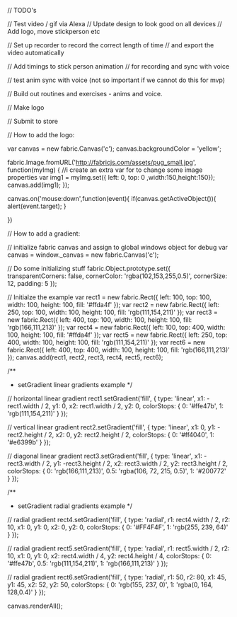 // TODO's

// Test video / gif via Alexa
// Update design to look good on all devices
// Add logo, move stickperson etc

// Set up recorder to record the correct length of time
// and export the video automatically

// Add timings to stick person animation
// for recording and sync with voice
 
// test anim sync with voice (not so important if we cannot do this for mvp)

// Build out routines and exercises - anims and voice.

// Make logo

// Submit to store

// How to add the logo:

var canvas = new fabric.Canvas('c');
canvas.backgroundColor = 'yellow';

fabric.Image.fromURL('http://fabricjs.com/assets/pug_small.jpg', function(myImg) {
 //i create an extra var for to change some image properties
 var img1 = myImg.set({ left: 0, top: 0 ,width:150,height:150});
 canvas.add(img1); 
});

canvas.on('mouse:down',function(event){
  if(canvas.getActiveObject()){
    alert(event.target);
  }

})

// How to add a gradient:

// initialize fabric canvas and assign to global windows object for debug
var canvas = window._canvas = new fabric.Canvas('c');

// Do some initializing stuff
fabric.Object.prototype.set({
    transparentCorners: false,
    cornerColor: 'rgba(102,153,255,0.5)',
    cornerSize: 12,
    padding: 5
});

// Initialze the example
var rect1 = new fabric.Rect({
    left: 100,
    top: 100,
    width: 100,
    height: 100,
    fill: '#ffda4f'
});
var rect2 = new fabric.Rect({
    left: 250,
    top: 100,
    width: 100,
    height: 100,
    fill: 'rgb(111,154,211)'
});
var rect3 = new fabric.Rect({
    left: 400,
    top: 100,
    width: 100,
    height: 100,
    fill: 'rgb(166,111,213)'
});
var rect4 = new fabric.Rect({
    left: 100,
    top: 400,
    width: 100,
    height: 100,
    fill: '#ffda4f'
});
var rect5 = new fabric.Rect({
    left: 250,
    top: 400,
    width: 100,
    height: 100,
    fill: 'rgb(111,154,211)'
});
var rect6 = new fabric.Rect({
    left: 400,
    top: 400,
    width: 100,
    height: 100,
    fill: 'rgb(166,111,213)'
});
canvas.add(rect1, rect2, rect3, rect4, rect5, rect6);

/**
 * setGradient linear gradients example
 */

// horizontal linear gradient
rect1.setGradient('fill', {
    type: 'linear',
    x1: -rect1.width / 2,
    y1: 0,
    x2: rect1.width / 2,
    y2: 0,
    colorStops: {
        0: '#ffe47b',
        1: 'rgb(111,154,211)'
    }
});

// vertical linear gradient
rect2.setGradient('fill', {
    type: 'linear',
    x1: 0,
    y1: -rect2.height / 2,
    x2: 0,
    y2: rect2.height / 2,
    colorStops: {
        0: '#ff4040',
        1: '#e6399b'
    }
});

// diagonal linear gradient
rect3.setGradient('fill', {
    type: 'linear',
    x1: -rect3.width / 2,
    y1: -rect3.height / 2,
    x2: rect3.width / 2,
    y2: rect3.height / 2,
    colorStops: {
        0: 'rgb(166,111,213)',
        0.5: 'rgba(106, 72, 215, 0.5)',
        1: '#200772'
    }
});

/**
 * setGradient radial gradients example
 */

// radial gradient
rect4.setGradient('fill', {
    type: 'radial',
    r1: rect4.width / 2,
    r2: 10,
    x1: 0,
    y1: 0,
    x2: 0,
    y2: 0,
    colorStops: {
        0: '#FF4F4F',
        1: 'rgb(255, 239, 64)'
    }
});

// radial gradient
rect5.setGradient('fill', {
    type: 'radial',
    r1: rect5.width / 2,
    r2: 10,
    x1: 0,
    y1: 0,
    x2: rect4.width / 4,
    y2: rect4.height / 4,
    colorStops: {
        0: '#ffe47b',
        0.5: 'rgb(111,154,211)',
        1: 'rgb(166,111,213)'
    }
});

// radial gradient
rect6.setGradient('fill', {
    type: 'radial',
    r1: 50,
    r2: 80,
    x1: 45,
    y1: 45,
    x2: 52,
    y2: 50,
    colorStops: {
        0: 'rgb(155, 237, 0)',
        1: 'rgba(0, 164, 128,0.4)'
    }
});

canvas.renderAll();
